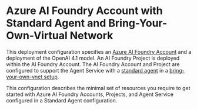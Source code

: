 # Azure AI Foundry Account with Standard Agent and Bring-Your-Own-Virtual Network

This deployment configuration specifies an [Azure AI Foundry Account](https://learn.microsoft.com/en-us/azure/ai-foundry/what-is-azure-ai-foundry) and a deployment of the OpenAI 4.1 model. An AI Foundry Project is deployed within the AI Foundry Account. The AI Foundry Account and Project are configured to support the Agent Service with a [standard agent](https://learn.microsoft.com/en-us/azure/ai-foundry/agents/concepts/standard-agent-setup) in a [bring-your-own-vnet setup](https://learn.microsoft.com/en-us/azure/ai-foundry/agents/how-to/virtual-networks).

This configuration describes the minimal set of resources you require to get started with Azure AI Foundry Accounts, Projects, and Agent Service configured in a Standard Agent configuration.